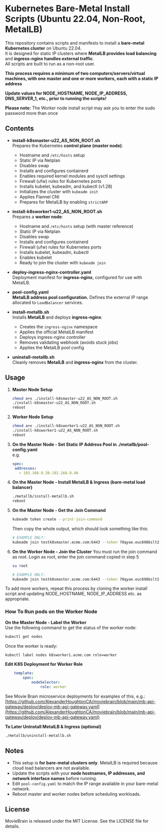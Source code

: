 # Kubernetes Bare-Metal Install Scripts (Ubuntu 22.04, Non-Root, MetalLB)

This repository contains scripts and manifests to install a **bare-metal Kubernetes cluster** on Ubuntu 22.04.  
It is designed for static IP clusters where **MetalLB provides load balancing** and **ingress-nginx handles external traffic**.  
All scripts are built to run as a non-root user.

**This process requires a minimum of two computers/servers/virtual machines, with one master and one or more workers, each with a static IP address**

**Update values for NODE_HOSTNAME, NODE_IP_ADDRESS, DNS_SERVER_1, etc., prior to running the scripts!**

**Please note:** The Worker node install script may ask you to enter the sudo password more than once

## Contents

- **install-k8smaster-u22_AS_NON_ROOT.sh**  
  Prepares the Kubernetes **control plane (master node)**:  
  - Hostname and `/etc/hosts` setup  
  - Static IP via Netplan  
  - Disables swap  
  - Installs and configures containerd  
  - Enables required kernel modules and sysctl settings  
  - Firewall (ufw) rules for Kubernetes ports  
  - Installs kubelet, kubeadm, and kubectl (v1.28)  
  - Initializes the cluster with `kubeadm init`  
  - Applies Flannel CNI  
  - Prepares for MetalLB by enabling `strictARP`

- **install-k8sworker1-u22_AS_NON_ROOT.sh**  
  Prepares a **worker node**:  
  - Hostname and `/etc/hosts` setup (with master reference)  
  - Static IP via Netplan  
  - Disables swap  
  - Installs and configures containerd  
  - Firewall (ufw) rules for Kubernetes ports  
  - Installs kubelet, kubeadm, kubectl  
  - Enables kubelet  
  - Ready to join the cluster with `kubeadm join`

- **deploy-ingress-nginx-controller.yaml**  
  Deployment manifest for **ingress-nginx**, configured for use with MetalLB.

- **pool-config.yaml**  
  **MetalLB address pool configuration.** Defines the external IP range allocated to `LoadBalancer` services.

- **install-metallb.sh**  
  Installs **MetalLB** and deploys **ingress-nginx**:  
  - Creates the `ingress-nginx` namespace  
  - Applies the official MetalLB manifest  
  - Deploys ingress-nginx controller  
  - Removes validating webhook (avoids stuck jobs)  
  - Applies the MetalLB pool config

- **uninstall-metallb.sh**  
  Cleanly removes **MetalLB** and **ingress-nginx** from the cluster.

## Usage

1. **Master Node Setup**  
   ```bash
   chmod a+x ./install-k8smaster-u22_AS_NON_ROOT.sh
   ./install-k8smaster-u22_AS_NON_ROOT.sh
   reboot
   ```

2. **Worker Node Setup**  
   ```bash
   chmod a+x ./install-k8sworker1-u22_AS_NON_ROOT.sh
   ./install-k8sworker1-u22_AS_NON_ROOT.sh
   reboot
   ```

3. **On the Master Node - Set Static IP Address Pool in ./metallb/pool-config.yaml**  
e.g.
    ```yaml
    spec:
     addresses:
       - 192.168.0.20-192.168.0.40
    ```


4. **On the Master Node - Install MetalLB & Ingress (bare-metal load balancer)**  
   ```bash
   ./metallb/install-metallb.sh
   reboot
   ```

5. **On the Master Node - Get the Join Command**
   ```bash
   kubeadm token create --print-join-command
   ```
   Then copy the whole output, which should look something like this:  
   ```bash
   # EXAMPLE ONLY:
   kubeadm join testk8smaster.acme.com:6443 --token 70qyae.euc698bslt24k2ex --discovery-token-ca-cert-hash sha256:d44e6fbb35aba470f1b0ae5fc791c3e9603bed79c714887cb5b6520cbcf3013c 
   ```

6. **On the Worker Node - Join the Cluster**
   You must run the join command as root.
   Login as root, enter the join command copied in step 5
   ```bash
   su root

   # EXAMPLE ONLY:
   kubeadm join testk8smaster.acme.com:6443 --token 70qyae.euc698bslt24k2ex --discovery-token-ca-cert-hash sha256:d44e6fbb35aba470f1b0ae5fc791c3e9603bed79c714887cb5b6520cbcf3013c 
   ```

To add more workers, repeat this process by cloning the worker install script and updating NODE_HOSTNAME, NODE_IP_ADDRESS etc. as appropriate.

### How To Run pods on the Worker Node

**On the Master Node - Label the Worker**  
   Use the following command to get the status of the worker node:
   ```bash
   kubectl get nodes
   ```
   Once the worker is ready:
   ```bash
   kubectl label nodes k8sworker1.acme.com role=worker
   ```


**Edit K8S Deployment for Worker Role**
```yaml
    template:
        spec:
            nodeSelector:
                role: worker
```

See Movie Brain microservice deployments for examples of this, e.g.:  
[https://github.com/AlexanderHoughtonCA/moviebrain/blob/main/mb-api-gateway/deploy/deploy-mb-api-gateway.yaml](https://github.com/AlexanderHoughtonCA/moviebrain/blob/main/mb-api-gateway/deploy/deploy-mb-api-gateway.yaml)

**To Later Uninstall MetalLB & Ingress (optional)**  
   ```bash
   ./metallb/uninstall-metallb.sh
   ```

## Notes

- This setup is **for bare-metal clusters only**. MetalLB is required because cloud load balancers are not available.  
- Update the scripts with your **node hostnames, IP addresses, and network interface names** before running.  
- Edit `pool-config.yaml` to match the IP range available in your bare-metal network.  
- Reboot master and worker nodes before scheduling workloads.

## License
MovieBrain is released under the MIT License. See the LICENSE file for details.
